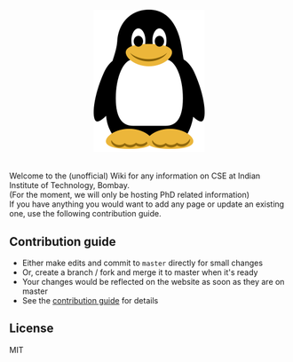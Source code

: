 <h1 align="center">
  <br>
  <img src="/images/penguin.png" alt="CSE" width="200"/>
  </p>
</h1>

Welcome to the (unofficial) Wiki for any information on CSE at Indian Institute of Technology, Bombay.  
(For the moment, we will only be hosting PhD related information)  
If you have anything you would want to add any page or update an existing one, use the following contribution guide.  

## Contribution guide
- Either make edits and commit to `master` directly for small changes
- Or, create a branch / fork and merge it to master when it's ready
- Your changes would be reflected on the website as soon as they are on master
- See the [contribution guide](https://cse-iitb-wiki.github.io/contributing/) for details

## License

MIT
